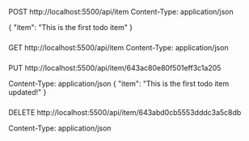 POST http://localhost:5500/api/item
Content-Type: application/json

{
    "item": "This is the first todo item"
}

###
GET http://localhost:5500/api/item
Content-Type: application/json


###
PUT http://localhost:5500/api/item/643ac80e80f501eff3c1a205

Content-Type: application/json
{
    "item": "This is the first todo item updated!"
}



###
DELETE http://localhost:5500/api/item/643abd0cb5553dddc3a5c8db

Content-Type: application/json
